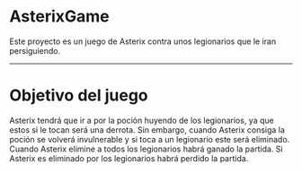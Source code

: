# AsterixGame
Este proyecto es un juego de Asterix contra unos legionarios que le iran persiguiendo.

----------

# **Objetivo del juego**

Asterix tendrá que ir a por la poción huyendo de los legionarios, ya que estos si le tocan será una derrota.
Sin embargo, cuando Asterix consiga la poción se volverá invulnerable y si toca a un legionario este será eliminado.
Cuando Asterix elimine a todos los legionarios habrá ganado la partida. 
Si Asterix es eliminado por los legionarios habrá perdido la partida.


